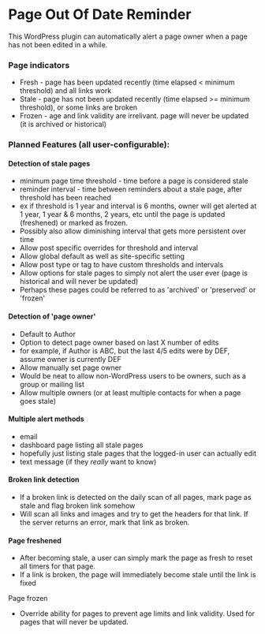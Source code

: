 Page Out Of Date Reminder
=========================

This WordPress plugin can automatically alert a page owner when a page
has not been edited in a while.

### Page indicators
* Fresh - page has been updated recently (time elapsed < minimum threshold) and all links work
* Stale - page has not been updated recently (time elapsed >= minimum threshold), or some links are broken
* Frozen - age and link validity are irrelivant. page will never be updated (it is archived or historical)

### Planned Features (all user-configurable):
#### Detection of stale pages
* minimum page time threshold - time before a page is considered stale
* reminder interval - time between reminders about a stale page, after threshold has been reached 
 * ex if threshold is 1 year and interval is 6 months,
   owner will get alerted at 1 year, 1 year & 6 months, 2 years, etc
   until the page is updated (freshened) or marked as frozen.
 * Possibly also allow diminishing interval that gets more persistent over time
* Allow post specific overrides for threshold and interval
* Allow global default as well as site-specific setting
* Allow post type or tag to have custom thresholds and intervals
* Allow options for stale pages to simply not alert the user ever (page is historical and will never be updated)
 * Perhaps these pages could be referred to as 'archived' or 'preserved' or 'frozen'

#### Detection of 'page owner'
* Default to Author
* Option to detect page owner based on last X number of edits
 * for example, if Author is ABC, but the last 4/5 edits were by DEF, assume owner is currently DEF
* Allow manually set page owner
 * Would be neat to allow non-WordPress users to be owners, such as a group or mailing list
* Allow multiple owners (or at least multiple contacts for when a page goes stale)

#### Multiple alert methods
* email
* dashboard page listing all stale pages
 * hopefully just listing stale pages that the logged-in user can actually edit
* text message (if they _really_ want to know)

#### Broken link detection
* If a broken link is detected on the daily scan of all pages, mark page as stale and flag broken link somehow
* Will scan all links and images and try to get the headers for that link.
  If the server returns an error, mark that link as broken.

#### Page freshened
* After becoming stale, a user can simply mark the page as fresh to reset all timers for that page.
* If a link is broken, the page will immediately become stale until the link is fixed

Page frozen
* Override ability for pages to prevent age limits and link validity. Used for pages that will never be updated.
